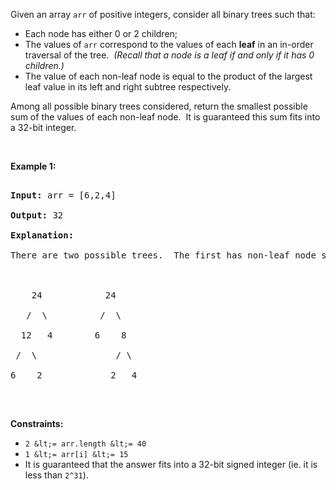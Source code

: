 Given an array `` arr `` of positive integers, consider all binary trees such that:

*   Each node has either 0 or 2 children;
*   The values of `` arr `` correspond to the values of each&nbsp;__leaf__ in an in-order traversal of the tree.&nbsp; _(Recall that a node is a leaf if and only if it has 0 children.)_
*   The value&nbsp;of each non-leaf node is equal to the product of the largest leaf value in its left and right subtree respectively.

Among all possible binary trees considered,&nbsp;return the smallest possible sum of the values of each non-leaf node.&nbsp; It is guaranteed this sum fits into a 32-bit integer.

&nbsp;

__Example 1:__

<pre>
<strong>Input:</strong> arr = [6,2,4]
<strong>Output:</strong> 32
<strong>Explanation:</strong>
There are two possible trees.  The first has non-leaf node sum 36, and the second has non-leaf node sum 32.

    24            24
   /  \          /  \
  12   4        6    8
 /  \               / \
6    2             2   4
</pre>

&nbsp;

__Constraints:__

*   `` 2 &lt;= arr.length &lt;= 40 ``
*   `` 1 &lt;= arr[i] &lt;= 15 ``
*   It is guaranteed that the answer fits into a 32-bit signed integer (ie.&nbsp;it is less than `` 2^31 ``).